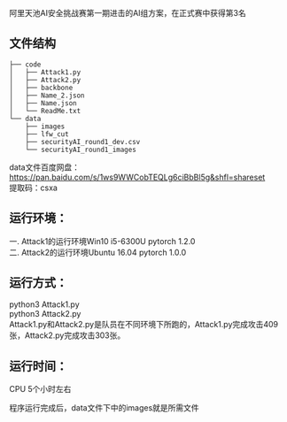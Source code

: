 阿里天池AI安全挑战赛第一期进击的AI组方案，在正式赛中获得第3名

## 文件结构
```
├── code
│   ├── Attack1.py
│   ├── Attack2.py
│   ├── backbone
│   ├── Name_2.json
│   ├── Name.json
│   └── ReadMe.txt
└── data
    ├── images
    ├── lfw_cut
    ├── securityAI_round1_dev.csv
    └── securityAI_round1_images
```

data文件百度网盘：[https://pan.baidu.com/s/1ws9WWCobTEQLg6ciBbBl5g&shfl=shareset ](https://pan.baidu.com/s/1ws9WWCobTEQLg6ciBbBl5g&shfl=shareset)  
提取码：csxa

## 运行环境：

一. Attack1的运行环境Win10 i5-6300U pytorch 1.2.0  
二. Attack2的运行环境Ubuntu 16.04 pytorch 1.0.0  

## 运行方式：
python3 Attack1.py  
python3 Attack2.py  
Attack1.py和Attack2.py是队员在不同环境下所跑的，Attack1.py完成攻击409张，Attack2.py完成攻击303张。  

## 运行时间：

CPU 5个小时左右  

程序运行完成后，data文件下中的images就是所需文件


